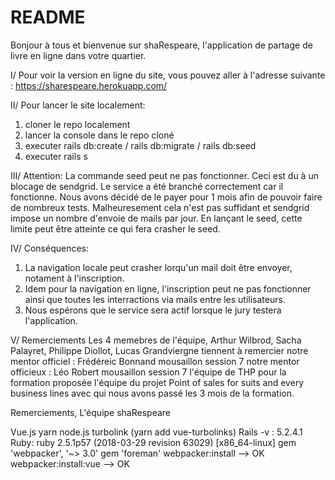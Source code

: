 # README
Bonjour à tous et bienvenue sur shaRespeare, l'application de partage de livre en ligne dans votre quartier.

I/ Pour voir la version en ligne du site, vous pouvez aller à l'adresse suivante : https://sharespeare.herokuapp.com/

II/ Pour lancer le site localement:
  1. cloner le repo localement
  2. lancer la console dans le repo cloné
  3. executer rails db:create / rails db:migrate / rails db:seed
  4. executer rails s

III/ Attention:
La commande seed peut ne pas fonctionner.
Ceci est du à un blocage de sendgrid. Le service a été branché correctement car il fonctionne. Nous avons décidé de le payer pour 1 mois afin de pouvoir faire de nombreux tests. Malheuresement cela n'est pas suffidant et sendgrid impose un nombre d'envoie de mails par jour. En lançant le seed, cette limite peut être atteinte ce qui fera crasher le seed.

IV/ Conséquences:
  1. La navigation locale peut crasher lorqu'un mail doit être envoyer, notament à l'inscription.
  2. Idem pour la navigation en ligne, l'inscription peut ne pas fonctionner ainsi que toutes les interractions via mails entre   les utilisateurs.
  3. Nous espérons que le service sera actif lorsque le jury testera l'application.
  
V/ Remerciements
  Les 4 memebres de l'équipe, Arthur Wilbrod, Sacha Palayret, Philippe Diollot, Lucas Grandviergne tiennent à remercier
  notre mentor officiel : Frédéreic Bonnand mousaillon session 7
  notre mentor officieux : Léo  Robert mousaillon session 7
  l'équipe de THP pour la formation proposée
  l'équipe du projet Point of sales for suits and every business lines avec qui nous avons passé les 3 mois de la formation.
  
  Remerciements,
  L'équipe shaRespeare


Vue.js
  yarn
  node.js
  turbolink (yarn add vue-turbolinks)
  Rails -v : 5.2.4.1
  Ruby: ruby 2.5.1p57 (2018-03-29 revision 63029) [x86_64-linux]
  gem 'webpacker', '~> 3.0'
  gem 'foreman'
  webpacker:install --> OK
  webpacker:install:vue --> OK